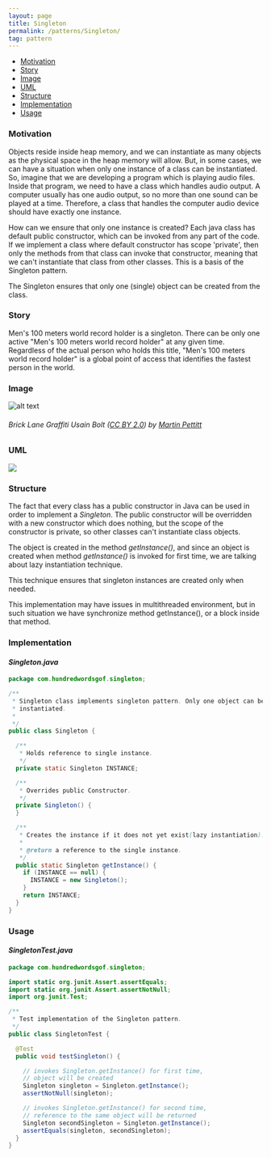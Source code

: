 ```yaml
---
layout: page
title: Singleton
permalink: /patterns/Singleton/
tag: pattern
---
```


* [Motivation](#Motivation)
* [Story](#Story)
* [Image](#Image)
* [UML](#UML)
* [Structure](#Structure)
* [Implementation](#Implementation)
* [Usage](#Usage)


###  <a id="Motivation"></a>Motivation 

Objects reside inside heap memory, and we can instantiate as many objects as the physical space in the heap memory will allow. 
But, in some cases, we can have a situation when only one instance of a class can be instantiated.
So, imagine that we are developing a program which is playing audio files. Inside that program, we need to have a class which handles audio output. 
A computer usually has one audio output, so no more than one sound can be played at a time. 
Therefore, a class that handles the computer audio device should have exactly one instance.

How can we ensure that only one instance is created?
Each java class has default public constructor, which can be invoked from any part of the code.
If we implement a class where default constructor has scope 'private', 
then only the methods from that class can invoke that constructor, meaning that we can't instantiate that class from other classes. 
This is a basis of the Singleton pattern.

The Singleton ensures that only one (single) object can be created from the class.






###  <a id="Story"></a>Story 

Men's 100 meters world record holder is a singleton. 
There can be only one active "Men's 100 meters world record holder" at any given time. 
Regardless of the actual person who holds this title, "Men's 100 meters world record holder" is a global point of access that 
identifies the fastest person in the world.





###  <a id="Image"></a>Image 


![alt text](http://www.design-patterns-stories.com/assets/img/image/singleton.jpg "Usain Bolt, Men's 100 meters world record holder")  
###### Brick Lane Graffiti Usain Bolt&nbsp;(<a rel='license' href='https://creativecommons.org/licenses/by/2.0/' target='_blank'>CC BY 2.0</a>)&nbsp;by&nbsp;<a xmlns:cc='http://creativecommons.org/ns#' rel='cc:attributionURL' property='cc:attributionName' href='https://www.flickr.com/people/mdpettitt/' target='_blank'>Martin Pettitt</a>



###  <a id="UML"></a>UML
[![](http://www.design-patterns-stories.com/assets/img/uml/singleton.png)](http://www.design-patterns-stories.com/assets/img/uml/singleton.png)



###  <a id="Structure"></a>Structure 

The fact that every class has a public constructor in Java can be used in order to implement a *Singleton*. 
The public constructor will be overridden with a new constructor which does nothing, but the scope of the constructor is private, 
so other classes can't instantiate class objects.


The object is created in the method *getInstance()*, and since an object is created when method *getInstance()* is invoked for first time, 
we are talking about lazy instantiation technique.


This technique ensures that singleton instances are created only when needed.


This implementation may have issues in multithreaded environment, but in such situation we have synchronize method getInstance(), 
or a block inside that method.





###  <a id="Implementation"></a>Implementation 

#### *Singleton.java* 
```java 
package com.hundredwordsgof.singleton;

/**
 * Singleton class implements singleton pattern. Only one object can be
 * instantiated.
 * 
 */
public class Singleton {

  /**
   * Holds reference to single instance.
   */
  private static Singleton INSTANCE;

  /**
   * Overrides public Constructor.
   */
  private Singleton() {
  }

  /**
   * Creates the instance if it does not yet exist(lazy instantiation).
   * 
   * @return a reference to the single instance.
   */
  public static Singleton getInstance() {
    if (INSTANCE == null) {
      INSTANCE = new Singleton();
    }
    return INSTANCE;
  }
}
```

###  <a id="Usage"></a>Usage 

#### *SingletonTest.java* 
```java 
package com.hundredwordsgof.singleton;

import static org.junit.Assert.assertEquals;
import static org.junit.Assert.assertNotNull;
import org.junit.Test;

/**
 * Test implementation of the Singleton pattern.
 */
public class SingletonTest {

  @Test
  public void testSingleton() {

    // invokes Singleton.getInstance() for first time,
    // object will be created
    Singleton singleton = Singleton.getInstance();
    assertNotNull(singleton);

    // invokes Singleton.getInstance() for second time,
    // reference to the same object will be returned
    Singleton secondSingleton = Singleton.getInstance();
    assertEquals(singleton, secondSingleton);
  }
}
```

